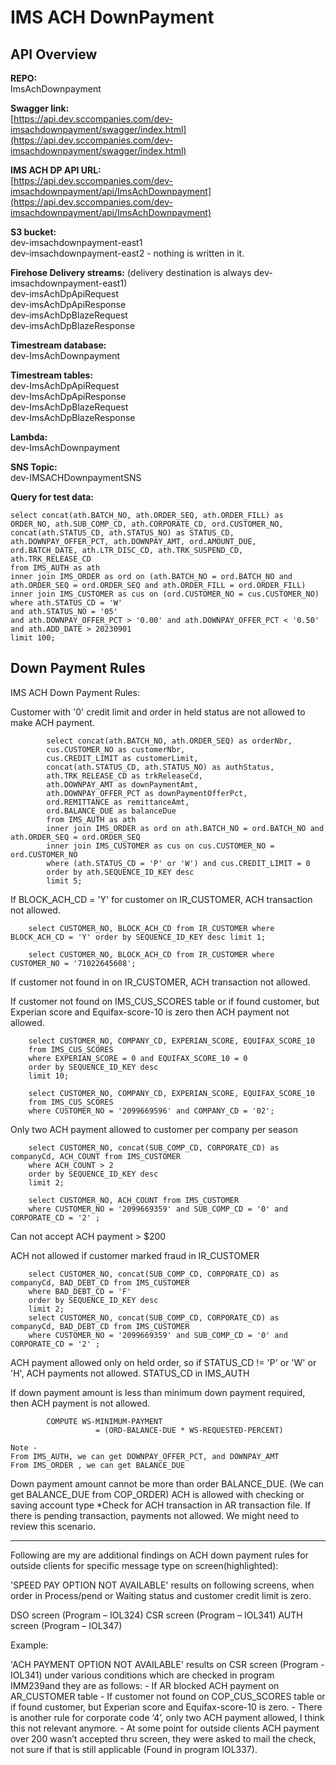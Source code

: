 # IMS ACH DownPayment

## API Overview

**REPO:**  
ImsAchDownpayment

**Swagger link:**  
[https://api.dev.sccompanies.com/dev-imsachdownpayment/swagger/index.html](https://api.dev.sccompanies.com/dev-imsachdownpayment/swagger/index.html)

**IMS ACH DP API URL:**  
[https://api.dev.sccompanies.com/dev-imsachdownpayment/api/ImsAchDownpayment](https://api.dev.sccompanies.com/dev-imsachdownpayment/api/ImsAchDownpayment)


**S3 bucket:**  
dev-imsachdownpayment-east1  
dev-imsachdownpayment-east2 - nothing is written in it.

**Firehose Delivery streams:** (delivery destination is always dev-imsachdownpayment-east1)  
dev-imsAchDpApiRequest  
dev-imsAchDpApiResponse  
dev-imsAchDpBlazeRequest  
dev-imsAchDpBlazeResponse

**Timestream database:**  
dev-ImsAchDownpayment

**Timestream tables:**  
dev-ImsAchDpApiRequest  
dev-ImsAchDpApiResponse  
dev-ImsAchDpBlazeRequest  
dev-ImsAchDpBlazeResponse

**Lambda:**  
dev-ImsAchDownpayment

**SNS Topic:**  
dev-IMSACHDownpaymentSNS

**Query for test data:**  

```
select concat(ath.BATCH_NO, ath.ORDER_SEQ, ath.ORDER_FILL) as ORDER_NO, ath.SUB_COMP_CD, ath.CORPORATE_CD, ord.CUSTOMER_NO, concat(ath.STATUS_CD, ath.STATUS_NO) as STATUS_CD, ath.DOWNPAY_OFFER_PCT, ath.DOWNPAY_AMT, ord.AMOUNT_DUE, ord.BATCH_DATE, ath.LTR_DISC_CD, ath.TRK_SUSPEND_CD, ath.TRK_RELEASE_CD
from IMS_AUTH as ath
inner join IMS_ORDER as ord on (ath.BATCH_NO = ord.BATCH_NO and ath.ORDER_SEQ = ord.ORDER_SEQ and ath.ORDER_FILL = ord.ORDER_FILL)
inner join IMS_CUSTOMER as cus on (ord.CUSTOMER_NO = cus.CUSTOMER_NO)
where ath.STATUS_CD = 'W' 
and ath.STATUS_NO = '05'
and ath.DOWNPAY_OFFER_PCT > '0.00' and ath.DOWNPAY_OFFER_PCT < '0.50'
and ath.ADD_DATE > 20230901
limit 100;
```

## Down Payment Rules

IMS ACH Down Payment Rules:

Customer with '0' credit limit and order in held status are not allowed to make ACH payment.
	
```
        select concat(ath.BATCH_NO, ath.ORDER_SEQ) as orderNbr, 
	    cus.CUSTOMER_NO as customerNbr, 
	    cus.CREDIT_LIMIT as customerLimit,
	    concat(ath.STATUS_CD, ath.STATUS_NO) as authStatus, 
	    ath.TRK_RELEASE_CD as trkReleaseCd, 
	    ath.DOWNPAY_AMT as downPaymentAmt, 
	    ath.DOWNPAY_OFFER_PCT as downPaymentOfferPct,
	    ord.REMITTANCE as remittanceAmt,
	    ord.BALANCE_DUE as balanceDue
	    from IMS_AUTH as ath 
	    inner join IMS_ORDER as ord on ath.BATCH_NO = ord.BATCH_NO and ath.ORDER_SEQ = ord.ORDER_SEQ
	    inner join IMS_CUSTOMER as cus on cus.CUSTOMER_NO = ord.CUSTOMER_NO
	    where (ath.STATUS_CD = 'P' or 'W') and cus.CREDIT_LIMIT = 0
	    order by ath.SEQUENCE_ID_KEY desc
	    limit 5;
```
	
If BLOCK_ACH_CD = 'Y' for customer on IR_CUSTOMER, ACH transaction not allowed.
	
```
    select CUSTOMER_NO, BLOCK_ACH_CD from IR_CUSTOMER where BLOCK_ACH_CD = 'Y' order by SEQUENCE_ID_KEY desc limit 1;

    select CUSTOMER_NO, BLOCK_ACH_CD from IR_CUSTOMER where CUSTOMER_NO = '71022645608';
```

	
If customer not found in on IR_CUSTOMER, ACH transaction not allowed.
	
If customer not found on IMS_CUS_SCORES table or if found customer, but Experian score and Equifax-score-10 is zero then ACH payment not allowed.

```
    select CUSTOMER_NO, COMPANY_CD, EXPERIAN_SCORE, EQUIFAX_SCORE_10 
	from IMS_CUS_SCORES 
	where EXPERIAN_SCORE = 0 and EQUIFAX_SCORE_10 = 0 
	order by SEQUENCE_ID_KEY desc
	limit 10;
    
    select CUSTOMER_NO, COMPANY_CD, EXPERIAN_SCORE, EQUIFAX_SCORE_10 
	from IMS_CUS_SCORES 
	where CUSTOMER_NO = '2099669596' and COMPANY_CD = '02';
```	
	
Only two ACH payment allowed to customer per company per season
```
    select CUSTOMER_NO, concat(SUB_COMP_CD, CORPORATE_CD) as companyCd, ACH_COUNT from IMS_CUSTOMER 
	where ACH_COUNT > 2 
	order by SEQUENCE_ID_KEY desc 
	limit 2;
	
	select CUSTOMER_NO, ACH_COUNT from IMS_CUSTOMER
	where CUSTOMER_NO = '2099669359' and SUB_COMP_CD = '0' and CORPORATE_CD = '2' ;
```	
	
Can not accept ACH payment > $200

ACH not allowed if customer marked fraud in IR_CUSTOMER

```
	select CUSTOMER_NO, concat(SUB_COMP_CD, CORPORATE_CD) as companyCd, BAD_DEBT_CD from IMS_CUSTOMER 
	where BAD_DEBT_CD = 'F' 
	order by SEQUENCE_ID_KEY desc 
	limit 2;
	select CUSTOMER_NO, concat(SUB_COMP_CD, CORPORATE_CD) as companyCd, BAD_DEBT_CD from IMS_CUSTOMER
	where CUSTOMER_NO = '2099669359' and SUB_COMP_CD = '0' and CORPORATE_CD = '2' ;
```

ACH payment allowed only on held order, so if STATUS_CD != 'P' or 'W' or 'H', ACH payments not allowed. STATUS_CD in IMS_AUTH

If down payment amount is less than minimum down payment required, then ACH payment is not allowed.
```
        COMPUTE WS-MINIMUM-PAYMENT
	               = (ORD-BALANCE-DUE * WS-REQUESTED-PERCENT)
```
	Note - 
	From IMS_AUTH, we can get DOWNPAY_OFFER_PCT, and DOWNPAY_AMT
	From IMS_ORDER , we can get BALANCE_DUE
Down payment amount cannot be more than order BALANCE_DUE. (We can get BALANCE_DUE from COP_ORDER)
ACH is allowed with checking or saving account type
*Check for ACH transaction in AR transaction file. If there is pending transaction, payments not allowed. We might need to review this scenario.

---

Following are my are additional findings on ACH down payment rules for outside clients for specific message type on screen(highlighted):
 
'SPEED PAY OPTION NOT AVAILABLE' results on following screens, when order in Process/pend or Waiting status and customer credit limit is zero.
 
DSO screen (Program – IOL324)
CSR screen (Program – IOL341)
AUTH screen (Program – IOL347)
 
Example:


 
'ACH PAYMENT OPTION NOT AVAILABLE' results on CSR screen (Program -IOL341) under various conditions which are checked in program IMM239and they are as follows:
	- If AR blocked ACH payment on AR_CUSTOMER table
	- If customer not found on COP_CUS_SCORES table or if found customer, but Experian score and Equifax-score-10 is zero.
	- There is another rule for corporate code ‘4’, only two ACH payment allowed, I think this not relevant anymore.
	- At some point for outside clients ACH payment over 200 wasn’t accepted thru screen, they were asked to mail the check, not sure if that is still applicable (Found in program IOL337).
